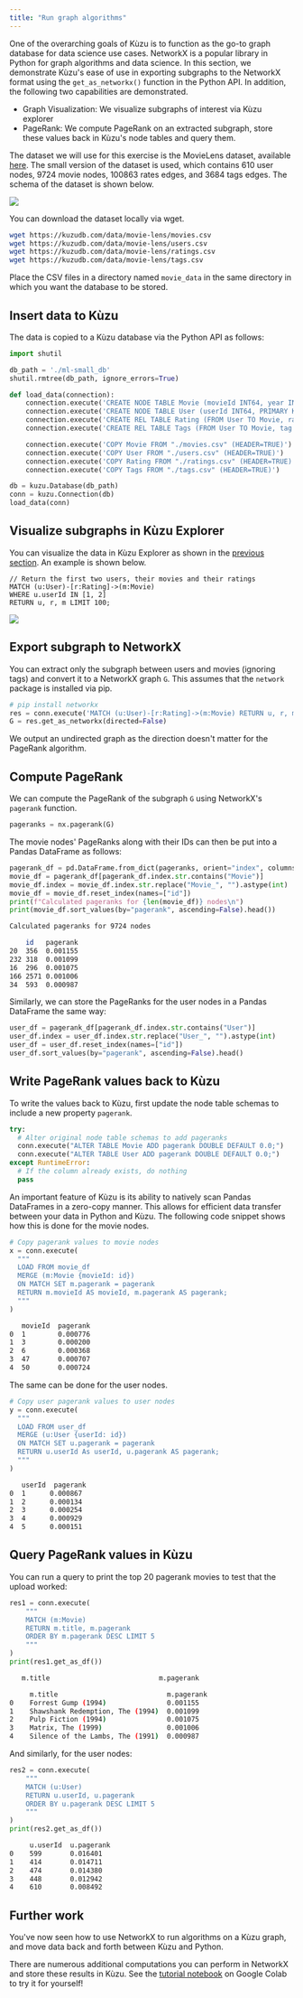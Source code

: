 ```yaml
---
title: "Run graph algorithms"
---
```


One of the overarching goals of Kùzu is to function as the go-to graph database for data science
use cases. NetworkX is a popular library in Python for graph algorithms and data science. In this
section, we demonstrate Kùzu's ease of use in exporting subgraphs to the NetworkX format using the
`get_as_networkx()` function in the Python API. In addition, the following two capabilities are
demonstrated.

- Graph Visualization: We visualize subgraphs of interest via Kùzu explorer
- PageRank: We compute PageRank on an extracted subgraph, store these values back in Kùzu's node
tables and query them.

The dataset we will use for this exercise is the MovieLens dataset, available [here](https://github.com/kuzudb/kuzudb.github.io/tree/main/data/movielens-sm).
The small version of the dataset is used, which contains 610 user nodes, 9724 movie nodes, 100863
 rates edges, and 3684 tags edges. The schema of the dataset is shown below.

![](/img/graph-algorithms/movie-schema.png)

You can download the dataset locally via wget.

```bash
wget https://kuzudb.com/data/movie-lens/movies.csv
wget https://kuzudb.com/data/movie-lens/users.csv
wget https://kuzudb.com/data/movie-lens/ratings.csv
wget https://kuzudb.com/data/movie-lens/tags.csv
```

Place the CSV files in a directory named `movie_data` in the same directory in which you want the
database to be stored.

## Insert data to Kùzu

The data is copied to a Kùzu database via the Python API as follows:

```py
import shutil

db_path = './ml-small_db'
shutil.rmtree(db_path, ignore_errors=True)

def load_data(connection):
    connection.execute('CREATE NODE TABLE Movie (movieId INT64, year INT64, title STRING, genres STRING, PRIMARY KEY (movieId))')
    connection.execute('CREATE NODE TABLE User (userId INT64, PRIMARY KEY (userId))')
    connection.execute('CREATE REL TABLE Rating (FROM User TO Movie, rating DOUBLE, timestamp INT64)')
    connection.execute('CREATE REL TABLE Tags (FROM User TO Movie, tag STRING, timestamp INT64)')

    connection.execute('COPY Movie FROM "./movies.csv" (HEADER=TRUE)')
    connection.execute('COPY User FROM "./users.csv" (HEADER=TRUE)')
    connection.execute('COPY Rating FROM "./ratings.csv" (HEADER=TRUE)')
    connection.execute('COPY Tags FROM "./tags.csv" (HEADER=TRUE)')

db = kuzu.Database(db_path)
conn = kuzu.Connection(db)
load_data(conn)
```

## Visualize subgraphs in Kùzu Explorer

You can visualize the data in Kùzu Explorer as shown in the [previous section](./cypher-intro.mdx).
An example is shown below.

```cypher
// Return the first two users, their movies and their ratings
MATCH (u:User)-[r:Rating]->(m:Movie)
WHERE u.userId IN [1, 2]
RETURN u, r, m LIMIT 100;
```

![](/img/graph-algorithms/movie-subgraph.png)

## Export subgraph to NetworkX

You can extract only the subgraph between users and movies (ignoring tags) and convert it to a
NetworkX graph `G`. This assumes that the `network` package is installed via pip.

```py
# pip install networkx
res = conn.execute('MATCH (u:User)-[r:Rating]->(m:Movie) RETURN u, r, m')
G = res.get_as_networkx(directed=False)
```
We output an undirected graph as the direction doesn't matter for the PageRank algorithm.

## Compute PageRank

We can compute the PageRank of the subgraph `G` using NetworkX's `pagerank` function.

```py
pageranks = nx.pagerank(G)
```

The movie nodes' PageRanks along with their IDs can then be put into a Pandas DataFrame as follows:

```py
pagerank_df = pd.DataFrame.from_dict(pageranks, orient="index", columns=["pagerank"])
movie_df = pagerank_df[pagerank_df.index.str.contains("Movie")]
movie_df.index = movie_df.index.str.replace("Movie_", "").astype(int)
movie_df = movie_df.reset_index(names=["id"])
print(f"Calculated pageranks for {len(movie_df)} nodes\n")
print(movie_df.sort_values(by="pagerank", ascending=False).head())
```

```sh
Calculated pageranks for 9724 nodes

    id   pagerank
20  356  0.001155
232 318  0.001099
16  296  0.001075
166 2571 0.001006
34  593  0.000987
```

Similarly, we can store the PageRanks for the user nodes in a Pandas DataFrame the same way:

```py
user_df = pagerank_df[pagerank_df.index.str.contains("User")]
user_df.index = user_df.index.str.replace("User_", "").astype(int)
user_df = user_df.reset_index(names=["id"])
user_df.sort_values(by="pagerank", ascending=False).head()
```

## Write PageRank values back to Kùzu

To write the values back to Kùzu, first update the node table schemas to include a new property
`pagerank`.

```py
try:
  # Alter original node table schemas to add pageranks
  conn.execute("ALTER TABLE Movie ADD pagerank DOUBLE DEFAULT 0.0;")
  conn.execute("ALTER TABLE User ADD pagerank DOUBLE DEFAULT 0.0;")
except RuntimeError:
  # If the column already exists, do nothing
  pass
```

An important feature of Kùzu is its ability to natively scan Pandas DataFrames in a zero-copy
manner. This allows for efficient data transfer between your data in Python and Kùzu. The following
code snippet shows how this is done for the movie nodes.

```py
# Copy pagerank values to movie nodes
x = conn.execute(
  """
  LOAD FROM movie_df
  MERGE (m:Movie {movieId: id})
  ON MATCH SET m.pagerank = pagerank
  RETURN m.movieId AS movieId, m.pagerank AS pagerank;
  """
)
```

```sh
   movieId  pagerank
0  1        0.000776
1  3        0.000200
2  6        0.000368
3  47       0.000707
4  50       0.000724
```

The same can be done for the user nodes.

```py
# Copy user pagerank values to user nodes
y = conn.execute(
  """
  LOAD FROM user_df
  MERGE (u:User {userId: id})
  ON MATCH SET u.pagerank = pagerank
  RETURN u.userId As userId, u.pagerank AS pagerank;
  """
)
```

```sh
   userId  pagerank
0  1      0.000867
1  2      0.000134
2  3      0.000254
3  4      0.000929
4  5      0.000151
```

## Query PageRank values in Kùzu

You can run a query to print the top 20 pagerank movies to test that the upload worked:

```py
res1 = conn.execute(
    """
    MATCH (m:Movie)
    RETURN m.title, m.pagerank
    ORDER BY m.pagerank DESC LIMIT 5
    """
)
print(res1.get_as_df())
```

```sh
   m.title                           m.pagerank
```

```sh
     m.title                           m.pagerank
0    Forrest Gump (1994)               0.001155
1    Shawshank Redemption, The (1994)  0.001099
2    Pulp Fiction (1994)               0.001075
3    Matrix, The (1999)                0.001006
4    Silence of the Lambs, The (1991)  0.000987
```

And similarly, for the user nodes:

```py
res2 = conn.execute(
    """
    MATCH (u:User)
    RETURN u.userId, u.pagerank
    ORDER BY u.pagerank DESC LIMIT 5
    """
)
print(res2.get_as_df())
```

```sh
     u.userId  u.pagerank
0    599       0.016401
1    414       0.014711
2    474       0.014380
3    448       0.012942
4    610       0.008492
```

## Further work

You've now seen how to use NetworkX to run algorithms on a Kùzu graph, and move data back and
forth between Kùzu and Python.

There are numerous additional computations you can perform in NetworkX and store these results
in Kùzu. See the [tutorial notebook](https://colab.research.google.com/drive/1_AK-CHELz0fLAc2RCPvPgD-R7-NGyrGu)
on Google Colab to try it for yourself!
